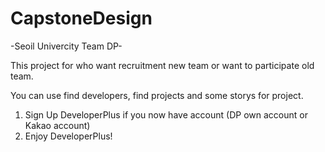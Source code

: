 # CapstoneDesign
 
-Seoil Univercity Team DP-


This project for who want recruitment new team or want to participate old team.

You can use find developers, find projects and some storys for project.


1. Sign Up DeveloperPlus if you now have account (DP own account or Kakao account)
2. Enjoy DeveloperPlus!
